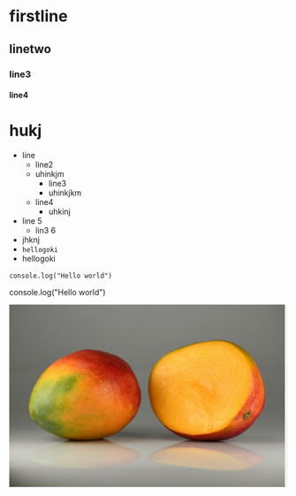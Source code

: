 # firstline
## linetwo
### line3
#### line4
<h1>hukj</h1>

- line
    - line2
    - uhinkjm
        - line3
        - uhinkjkm
    - line4
        - uhkinj
- line 5
    - lin3 6
- jhknj 
- `hellogoki`
- hellogoki
```
console.log("Hello world")
```
console.log("Hello world")

![alt text](image.png)

